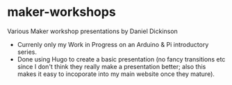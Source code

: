 # maker-workshops
Various Maker workshop presentations by Daniel Dickinson

* Currenly only my Work in Progress on an Arduino & Pi
introductory series.
* Done using Hugo to create a basic presentation
(no fancy transitions etc since I don't think they
really make a presentation better; also this makes it
easy to incoporate into my main website once they
mature).
